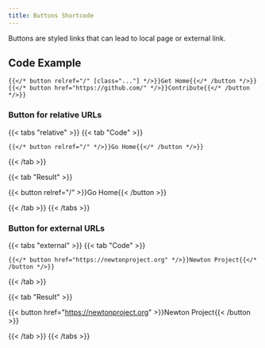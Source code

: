 ```yaml
---
title: Buttons Shortcode
---
```


Buttons are styled links that can lead to local page or external link.

## Code Example

```tpl
{{</* button relref="/" [class="..."] */>}}Get Home{{</* /button */>}}
{{</* button href="https://github.com/" */>}}Contribute{{</* /button */>}}
```

### Button for relative URLs

{{< tabs "relative" >}}
{{< tab "Code" >}}

```tpl
{{</* button relref="/" */>}}Go Home{{</* /button */>}}
```

{{< /tab >}}

{{< tab "Result" >}}

{{< button relref="/" >}}Go Home{{< /button >}}

{{< /tab >}}
{{< /tabs >}}

### Button for external URLs

{{< tabs "external" >}}
{{< tab "Code" >}}

```tpl
{{</* button href="https://newtonproject.org" */>}}Newton Project{{</* /button */>}}
```

{{< /tab >}}

{{< tab "Result" >}}

{{< button href="https://newtonproject.org" >}}Newton Project{{< /button >}}

{{< /tab >}}
{{< /tabs >}}
